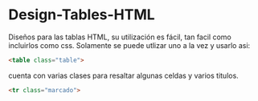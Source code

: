 # Design-Tables-HTML
Diseños para las tablas HTML, su utilización es fácil, tan facil como incluirlos como css.
Solamente se puede  utlizar uno a la vez y usarlo asi: 
```HTML
<table class="table">
```

cuenta con varias clases para resaltar algunas celdas y varios titulos.

```HTML
<tr class="marcado">
```
